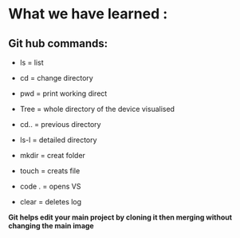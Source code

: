 # What we have learned :

## Git hub commands:

- ls = list

- cd = change directory 

- pwd = print working direct 

- Tree = whole directory of the device visualised 

- cd.. = previous directory

- ls-l = detailed directory

- mkdir = creat folder 

- touch = creats file

- code . = opens VS

- clear = deletes log


**Git helps edit your main project by cloning it then merging without changing the main image**


